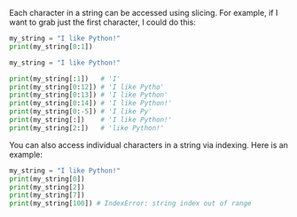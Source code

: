 Each character in a string can be accessed using slicing. For example, if I want to grab just the first character, I could do this:

```python
my_string = "I like Python!"
print(my_string[0:1])

my_string = "I like Python!"

print(my_string[:1])   # 'I'
print(my_string[0:12]) # 'I like Pytho'
print(my_string[0:13]) # 'I like Python'
print(my_string[0:14]) # 'I like Python!'
print(my_string[0:-5]) # 'I like Py'
print(my_string[:])    # 'I like Python!'
print(my_string[2:])   # 'like Python!'  
```

You can also access individual characters in a string via indexing. Here is an example:

```python
my_string = "I like Python!"
print(my_string[0])
print(my_string[2])
print(my_string[7]) 
print(my_string[100]) # IndexError: string index out of range
```
